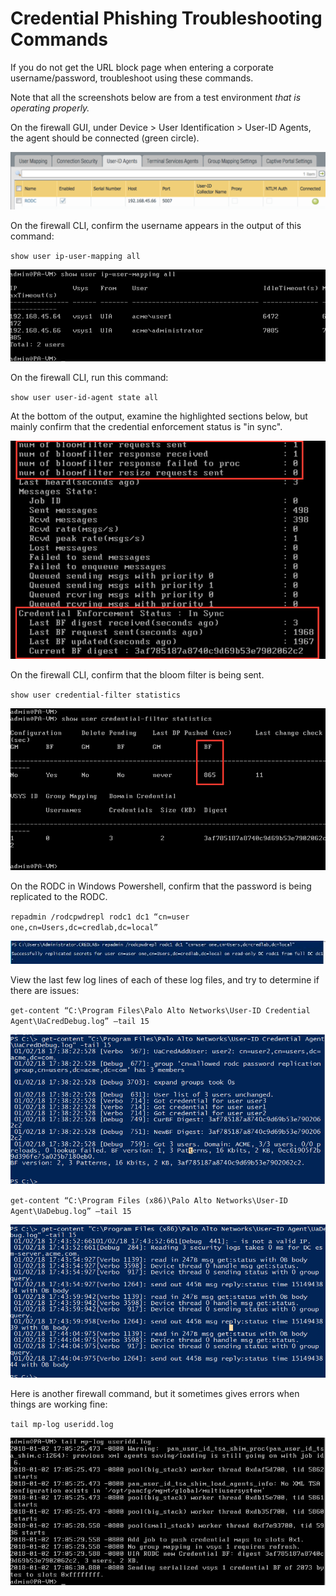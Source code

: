 <h1>Credential Phishing Troubleshooting Commands</h1>

If you do not get the URL block page when entering a corporate username/password, troubleshoot using
these commands.

Note that all the screenshots below are from a test environment *that is operating properly.*

On the firewall GUI, under Device > User Identification > User-ID Agents, the agent should be 
connected (green circle).

![Screenshot 1](img/troubleshooting/troubleshooting_1.png)

On the firewall CLI, confirm the username appears in the output of this command: 

`show user ip-user-mapping all`

![Screenshot 2](img/troubleshooting/troubleshooting_2.png)

On the firewall CLI, run this command: 

`show user user-id-agent state all`

At the bottom of the output, examine the highlighted sections below, but mainly confirm that the 
credential enforcement status is "in sync".

![Screenshot 3](img/troubleshooting/troubleshooting_3.png)

On the firewall CLI, confirm that the bloom filter is being sent.

`show user credential-filter statistics`

![Screenshot 4](img/troubleshooting/troubleshooting_4.png)

On the RODC in Windows Powershell, confirm that the password is being replicated to the RODC.

`repadmin /rodcpwdrepl rodc1 dc1 “cn=user one,cn=Users,dc=credlab,dc=local”`

![Screenshot 5](img/troubleshooting/troubleshooting_5.png)

View the last few log lines of each of these log files, and try to determine if there are issues:

`get-content “C:\Program Files\Palo Alto Networks\User-ID Credential Agent\UaCredDebug.log” –tail 15`

![Screenshot 6](img/troubleshooting/troubleshooting_6.png)

`get-content “C:\Program Files (x86)\Palo Alto Networks\User-ID Agent\UaDebug.log” –tail 15`

![Screenshot 7](img/troubleshooting/troubleshooting_7.png)

Here is another firewall command, but it sometimes gives errors when things are working fine:

`tail mp-log useridd.log`

![Screenshot 8](img/troubleshooting/troubleshooting_8.png)